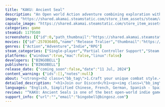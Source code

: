 ```yaml
---
title: "KAKU: Ancient Seal"
description: "An Open world Action adventure combining exploration with puzzles and dynamic combat. Go on a journey across a sprawling continent as Kaku, a boy tasked to restore balance to the land. Brave the four elemental regions with the help of Piggy, his powerful companion and conquer their lords."
image: "https://shared.akamai.steamstatic.com/store_item_assets/steam/apps/1179580/header.jpg?t=1727434674"
capsule_image: "https://shared.akamai.steamstatic.com/store_item_assets/steam/apps/1179580/capsule_231x87.jpg?t=1727434674"
categories: game
steamid: 1179580
screenshots: [{"id":0,"path_thumbnail":"https://shared.akamai.steamstatic.com/store_item_assets/steam/apps/1179580/ss_c351dc82ac41a0485f8264117db48006c1a476af.600x338.jpg?t=1727434674","path_full":"https://shared.akamai.steamstatic.com/store_item_assets/steam/apps/1179580/ss_c351dc82ac41a0485f8264117db48006c1a476af.1920x1080.jpg?t=1727434674"},{"id":1,"path_thumbnail":"https://shared.akamai.steamstatic.com/store_item_assets/steam/apps/1179580/ss_a976334737d8780e22daa41de91e64ed32cd2851.600x338.jpg?t=1727434674","path_full":"https://shared.akamai.steamstatic.com/store_item_assets/steam/apps/1179580/ss_a976334737d8780e22daa41de91e64ed32cd2851.1920x1080.jpg?t=1727434674"},{"id":2,"path_thumbnail":"https://shared.akamai.steamstatic.com/store_item_assets/steam/apps/1179580/ss_c281c4cc7cc6723b136601451c196b065592c3ce.600x338.jpg?t=1727434674","path_full":"https://shared.akamai.steamstatic.com/store_item_assets/steam/apps/1179580/ss_c281c4cc7cc6723b136601451c196b065592c3ce.1920x1080.jpg?t=1727434674"},{"id":3,"path_thumbnail":"https://shared.akamai.steamstatic.com/store_item_assets/steam/apps/1179580/ss_9d3829556c0f1714eb4a9b782d5e04ff90f6ef62.600x338.jpg?t=1727434674","path_full":"https://shared.akamai.steamstatic.com/store_item_assets/steam/apps/1179580/ss_9d3829556c0f1714eb4a9b782d5e04ff90f6ef62.1920x1080.jpg?t=1727434674"},{"id":4,"path_thumbnail":"https://shared.akamai.steamstatic.com/store_item_assets/steam/apps/1179580/ss_2534eb9f411f1a6982e331582d32a683ad997134.600x338.jpg?t=1727434674","path_full":"https://shared.akamai.steamstatic.com/store_item_assets/steam/apps/1179580/ss_2534eb9f411f1a6982e331582d32a683ad997134.1920x1080.jpg?t=1727434674"},{"id":5,"path_thumbnail":"https://shared.akamai.steamstatic.com/store_item_assets/steam/apps/1179580/ss_c640fc0b1a5c5082a345296e293cda80d1f29b07.600x338.jpg?t=1727434674","path_full":"https://shared.akamai.steamstatic.com/store_item_assets/steam/apps/1179580/ss_c640fc0b1a5c5082a345296e293cda80d1f29b07.1920x1080.jpg?t=1727434674"},{"id":6,"path_thumbnail":"https://shared.akamai.steamstatic.com/store_item_assets/steam/apps/1179580/ss_416c2e7e07cf96c6116a1c1558a35f35558360a5.600x338.jpg?t=1727434674","path_full":"https://shared.akamai.steamstatic.com/store_item_assets/steam/apps/1179580/ss_416c2e7e07cf96c6116a1c1558a35f35558360a5.1920x1080.jpg?t=1727434674"},{"id":7,"path_thumbnail":"https://shared.akamai.steamstatic.com/store_item_assets/steam/apps/1179580/ss_9f63a1720b543416d05f232a242b671c15eec083.600x338.jpg?t=1727434674","path_full":"https://shared.akamai.steamstatic.com/store_item_assets/steam/apps/1179580/ss_9f63a1720b543416d05f232a242b671c15eec083.1920x1080.jpg?t=1727434674"},{"id":8,"path_thumbnail":"https://shared.akamai.steamstatic.com/store_item_assets/steam/apps/1179580/ss_ff49e1c27b6826d2af5f8a475625f16171ead42d.600x338.jpg?t=1727434674","path_full":"https://shared.akamai.steamstatic.com/store_item_assets/steam/apps/1179580/ss_ff49e1c27b6826d2af5f8a475625f16171ead42d.1920x1080.jpg?t=1727434674"},{"id":9,"path_thumbnail":"https://shared.akamai.steamstatic.com/store_item_assets/steam/apps/1179580/ss_21d65237b669490dd58f289eca4f741b1a10b8da.600x338.jpg?t=1727434674","path_full":"https://shared.akamai.steamstatic.com/store_item_assets/steam/apps/1179580/ss_21d65237b669490dd58f289eca4f741b1a10b8da.1920x1080.jpg?t=1727434674"},{"id":10,"path_thumbnail":"https://shared.akamai.steamstatic.com/store_item_assets/steam/apps/1179580/ss_683a8cf397980495f43a6ac0cd849a8c5db1a807.600x338.jpg?t=1727434674","path_full":"https://shared.akamai.steamstatic.com/store_item_assets/steam/apps/1179580/ss_683a8cf397980495f43a6ac0cd849a8c5db1a807.1920x1080.jpg?t=1727434674"},{"id":11,"path_thumbnail":"https://shared.akamai.steamstatic.com/store_item_assets/steam/apps/1179580/ss_175f8298a0060b33a8fc19f4e4e7c696ca347312.600x338.jpg?t=1727434674","path_full":"https://shared.akamai.steamstatic.com/store_item_assets/steam/apps/1179580/ss_175f8298a0060b33a8fc19f4e4e7c696ca347312.1920x1080.jpg?t=1727434674"},{"id":12,"path_thumbnail":"https://shared.akamai.steamstatic.com/store_item_assets/steam/apps/1179580/ss_71b623b87fdb26942b721c011e79f77135b5758f.600x338.jpg?t=1727434674","path_full":"https://shared.akamai.steamstatic.com/store_item_assets/steam/apps/1179580/ss_71b623b87fdb26942b721c011e79f77135b5758f.1920x1080.jpg?t=1727434674"},{"id":13,"path_thumbnail":"https://shared.akamai.steamstatic.com/store_item_assets/steam/apps/1179580/ss_b7b9420b3f1f976eca074573c04678c2cbb6cdfd.600x338.jpg?t=1727434674","path_full":"https://shared.akamai.steamstatic.com/store_item_assets/steam/apps/1179580/ss_b7b9420b3f1f976eca074573c04678c2cbb6cdfd.1920x1080.jpg?t=1727434674"}]
movies: [{"id":257036405,"name":"Release Tralier","thumbnail":"https://shared.akamai.steamstatic.com/store_item_assets/steam/apps/257036405/movie.293x165.jpg?t=1720749368","webm":{"480":"http://video.akamai.steamstatic.com/store_trailers/257036405/movie480_vp9.webm?t=1720749368","max":"http://video.akamai.steamstatic.com/store_trailers/257036405/movie_max_vp9.webm?t=1720749368"},"mp4":{"480":"http://video.akamai.steamstatic.com/store_trailers/257036405/movie480.mp4?t=1720749368","max":"http://video.akamai.steamstatic.com/store_trailers/257036405/movie_max.mp4?t=1720749368"},"highlight":true},{"id":257032204,"name":"Release Date Tralier","thumbnail":"https://shared.akamai.steamstatic.com/store_item_assets/steam/apps/257032204/movie.293x165.jpg?t=1718787037","webm":{"480":"http://video.akamai.steamstatic.com/store_trailers/257032204/movie480_vp9.webm?t=1718787037","max":"http://video.akamai.steamstatic.com/store_trailers/257032204/movie_max_vp9.webm?t=1718787037"},"mp4":{"480":"http://video.akamai.steamstatic.com/store_trailers/257032204/movie480.mp4?t=1718787037","max":"http://video.akamai.steamstatic.com/store_trailers/257032204/movie_max.mp4?t=1718787037"},"highlight":true}]
genres: ["Action","Adventure","Indie","RPG"]
steam_categories: ["Single-player","Partial Controller Support","Steam Cloud","Family Sharing"]
platforms: {"windows":true,"mac":false,"linux":false}
developers: ["BINGOBELL"]
publishers: ["BINGOBELL"]
release_date: {"coming_soon":false,"date":"11 Jul, 2024"}
content_warning: {"ids":[],"notes":null}
about: "<strong><h2 class=\"bb_tag\">1.Craft your unique combat style.</h2></strong>*Unleash exciting combos and execute moves effortlessly.<br>*Tailor your combat style by exploring diverse skill branches to create your own style.<br>*Equip an array of equipment and pair them with Rune Stones for endless gameplay possibilities, and fun experiences.<br>*Master elemental pellets, strategically employing their effects to defeat enemies.<br><br><img class=\"bb_img\" src=\"https://shared.akamai.steamstatic.com/store_item_assets/steam/apps/1179580/extras/01_战斗.gif?t=1727434674\" /><br><br><strong><h2 class=\"bb_tag\">2.Unlock Divine Power: Incarnate the Creator Saga and Experience Epic Battles.</h2></strong>*Embrace your role as the chosen one and and harness the lost diviner power of the Creator Saga.<br>*Experience the thrill of transformation, embodying the incarnation of the Creator Sage in battle.<br>*Engage in epic encounters and unleash the power of Musou, immersion yourself in unparalleled combat experiences.<br><br><img class=\"bb_img\" src=\"https://shared.akamai.steamstatic.com/store_item_assets/steam/apps/1179580/extras/02_变身.gif?t=1727434674\" /><br><br><strong><h2 class=\"bb_tag\">3.Experience the challenges and puzzles in the World of Ruins.</h2></strong>*Delve into the void left by the Creator Saga, where ancient ruins beckon with their unique designs and challenges.<br>*Solve diverse puzzles and encounter obstacles in each ruin, ensuring a fresh and engaging experience in each of them.<br>*Use your courage and wit to navigate through the Ruins Realm, overcoming obstacles to claim valuable rewards.<br><br><img class=\"bb_img\" src=\"https://shared.akamai.steamstatic.com/store_item_assets/steam/apps/1179580/extras/03_遗迹.gif?t=1727434674\" /><br><br><strong><h2 class=\"bb_tag\">4.Embark on an epic journey through a vast ancient fantasy world.</h2></strong>*Explore diverse elemental continents with Piggy, from the icy expanses of the  Howling Snowfield to the murky depths of the Misty Swamps, uncovering stories and secrets lurking behind every adventure.<br>*Deal with the continent’s indigenous inhabitants, the Ponpon and uncover hidden tales by completing various marvellous events.<br>*Master the abilities of your flying pig companion, fostering a bond that leads to a joyful and humorous journey together.<br>*Explore the untamed wilderness, ancient ruins, and mysterious caves in pursuit of long-forgotten treasures.<br><br><img class=\"bb_img\" src=\"https://shared.akamai.steamstatic.com/store_item_assets/steam/apps/1179580/extras/04_探索.gif?t=1727434674\" /><br><br><strong><h2 class=\"bb_tag\">5.The story background.</h2></strong>KAKU: Ancient Seal is an open world ARPG game with an ancient fantasy theme. Set in a primordial era, this world was created by the elemental power of the Creator Saga. One day, a calamity from another realm strikes, causing the dispersion of the elemental souls, and the world splits into four continents, while the Creator Saga goes missing.<br><br>Millennia later, a young man named Kaku, living in the vast snowy mountains, along with Piggy, a flying pig, shoulders the task of finding the lost elemental souls under the guidance of a lost prophecy. They embark on an ancient and fantastical adventure to uncover the truth behind the calamity and the mystery of their own origins.<br><br><img class=\"bb_img\" src=\"https://shared.akamai.steamstatic.com/store_item_assets/steam/apps/1179580/extras/05_跑图.gif?t=1727434674\" />"
detailed_description: "<h1>Join our Discord</h1><p><img class=\"bb_img\" src=\"https://shared.akamai.steamstatic.com/store_item_assets/steam/apps/1179580/extras/discord.jpg?t=1727434674\" /></p><br><h1>About the Game</h1><strong><h2 class=\"bb_tag\">1.Craft your unique combat style.</h2></strong>*Unleash exciting combos and execute moves effortlessly.<br>*Tailor your combat style by exploring diverse skill branches to create your own style.<br>*Equip an array of equipment and pair them with Rune Stones for endless gameplay possibilities, and fun experiences.<br>*Master elemental pellets, strategically employing their effects to defeat enemies.<br><br><img class=\"bb_img\" src=\"https://shared.akamai.steamstatic.com/store_item_assets/steam/apps/1179580/extras/01_战斗.gif?t=1727434674\" /><br><br><strong><h2 class=\"bb_tag\">2.Unlock Divine Power: Incarnate the Creator Saga and Experience Epic Battles.</h2></strong>*Embrace your role as the chosen one and and harness the lost diviner power of the Creator Saga.<br>*Experience the thrill of transformation, embodying the incarnation of the Creator Sage in battle.<br>*Engage in epic encounters and unleash the power of Musou, immersion yourself in unparalleled combat experiences.<br><br><img class=\"bb_img\" src=\"https://shared.akamai.steamstatic.com/store_item_assets/steam/apps/1179580/extras/02_变身.gif?t=1727434674\" /><br><br><strong><h2 class=\"bb_tag\">3.Experience the challenges and puzzles in the World of Ruins.</h2></strong>*Delve into the void left by the Creator Saga, where ancient ruins beckon with their unique designs and challenges.<br>*Solve diverse puzzles and encounter obstacles in each ruin, ensuring a fresh and engaging experience in each of them.<br>*Use your courage and wit to navigate through the Ruins Realm, overcoming obstacles to claim valuable rewards.<br><br><img class=\"bb_img\" src=\"https://shared.akamai.steamstatic.com/store_item_assets/steam/apps/1179580/extras/03_遗迹.gif?t=1727434674\" /><br><br><strong><h2 class=\"bb_tag\">4.Embark on an epic journey through a vast ancient fantasy world.</h2></strong>*Explore diverse elemental continents with Piggy, from the icy expanses of the  Howling Snowfield to the murky depths of the Misty Swamps, uncovering stories and secrets lurking behind every adventure.<br>*Deal with the continent’s indigenous inhabitants, the Ponpon and uncover hidden tales by completing various marvellous events.<br>*Master the abilities of your flying pig companion, fostering a bond that leads to a joyful and humorous journey together.<br>*Explore the untamed wilderness, ancient ruins, and mysterious caves in pursuit of long-forgotten treasures.<br><br><img class=\"bb_img\" src=\"https://shared.akamai.steamstatic.com/store_item_assets/steam/apps/1179580/extras/04_探索.gif?t=1727434674\" /><br><br><strong><h2 class=\"bb_tag\">5.The story background.</h2></strong>KAKU: Ancient Seal is an open world ARPG game with an ancient fantasy theme. Set in a primordial era, this world was created by the elemental power of the Creator Saga. One day, a calamity from another realm strikes, causing the dispersion of the elemental souls, and the world splits into four continents, while the Creator Saga goes missing.<br><br>Millennia later, a young man named Kaku, living in the vast snowy mountains, along with Piggy, a flying pig, shoulders the task of finding the lost elemental souls under the guidance of a lost prophecy. They embark on an ancient and fantastical adventure to uncover the truth behind the calamity and the mystery of their own origins.<br><br><img class=\"bb_img\" src=\"https://shared.akamai.steamstatic.com/store_item_assets/steam/apps/1179580/extras/05_跑图.gif?t=1727434674\" />"
languages: "English, Simplified Chinese, French, German, Spanish - Spain, Russian, Japanese, Traditional Chinese, Korean, Italian, Turkish, Portuguese - Brazil"
reviews: "“KAKU: Ancient Seals is one of the best open-world indie games I’ve ever played and I highly recommend it to anyone looking for their fill of lush environments and challenging dungeoneering!”<br>7.8 – XboxEra<br><br>“It’s beautiful, with a gorgeous colour palette, a range of environments and some creatively designed enemies to face up against!”<br>Gamespew<br><br>“A wonderful 3D platformer that will give you plenty of hours of enjoyment!”<br>8 – GodIsAGeek<br>"
support_info: {"url":"","email":"bingobell@bingosz.com"}
---
```


